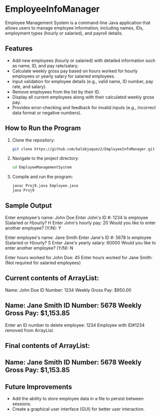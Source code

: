 # EmployeeInfoManager
Employee Management System is a command-line Java application that allows users to manage employee information, including names, IDs, employment types (hourly or salaried), and payroll details.



## Features
- Add new employees (hourly or salaried) with detailed information such as name, ID, and pay rate/salary.
- Calculate weekly gross pay based on hours worked for hourly employees or yearly salary for salaried employees.
- Input validation for employee details (e.g., valid name, ID number, pay rate, and salary).
- Remove employees from the list by their ID.
- Display all current employees along with their calculated weekly gross pay.
- Provides error-checking and feedback for invalid inputs (e.g., incorrect data format or negative numbers).

## How to Run the Program

1. Clone the repository:
    ```bash
    git clone https://github.com/kalebjaquez2/EmployeeInfoManager.git
    ```

2. Navigate to the project directory:
    ```bash
    cd EmployeeManagementSystem
    ```

3. Compile and run the program:
    ```bash
    javac Proj9.java Employee.java
    java Proj9
    ```

## Sample Output
Enter employee's name: John Doe
Enter John's ID #: 1234
Is employee S)alaried or H)ourly? H
Enter John's hourly pay: 20
Would you like to enter another employee? (Y/N): Y

Enter employee's name: Jane Smith
Enter Jane's ID #: 5678
Is employee S)alaried or H)ourly? S
Enter Jane's yearly salary: 60000
Would you like to enter another employee? (Y/N): N

Enter hours worked for John Doe: 45
Enter hours worked for Jane Smith: (Not required for salaried employees)

Current contents of ArrayList:
--------------------------------
Name: John Doe
ID Number: 1234
Weekly Gross Pay: $950.00

Name: Jane Smith
ID Number: 5678
Weekly Gross Pay: $1,153.85
--------------------------------

Enter an ID number to delete employee: 1234
Employee with ID#1234 removed from ArrayList.

Final contents of ArrayList:
--------------------------------
Name: Jane Smith
ID Number: 5678
Weekly Gross Pay: $1,153.85
--------------------------------


## Future Improvements
- Add the ability to store employee data in a file to persist between sessions.
- Create a graphical user interface (GUI) for better user interaction.
